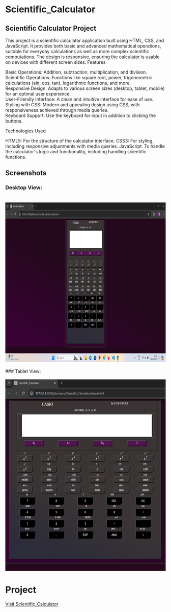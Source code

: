 # Scientific_Calculator

## Scientific Calculator Project

This project is a scientific calculator application built using HTML, CSS, and JavaScript. It provides both basic and advanced mathematical operations, suitable for everyday calculations as well as more complex scientific computations. The design is responsive, ensuring the calculator is usable on devices with different screen sizes.
Features

   Basic Operations: Addition, subtraction, multiplication, and division. <br>
   Scientific Operations: Functions like square root, power, trigonometric calculations (sin, cos, tan), logarithmic functions, and more.<br>
   Responsive Design: Adapts to various screen sizes (desktop, tablet, mobile) for an optimal user experience.<br>
   User-Friendly Interface: A clean and intuitive interface for ease of use. <br>
   Styling with CSS: Modern and appealing design using CSS, with responsiveness achieved through media queries. <br>
   Keyboard Support: Use the keyboard for input in addition to clicking the buttons.<br>

Technologies Used

   HTML5: For the structure of the calculator interface.
   CSS3: For styling, including responsive adjustments with media queries.
   JavaScript: To handle the calculator's logic and functionality, including handling scientific functions.

## Screenshots

   ### Desktop View: <br> <br>
   <img src="Images/Desktop.png" width="900px" height="500px">
   <br> <br>
   ### Tablet View: 
    <br> <br>
   <img src="Images/Tab.png" width="700px" height="600px">

   # Project

   [Visit Scientific_Calculator](https://github.com/Uttamkumargupta000/pfsinterns/tree/main/Scientific_Calculator)